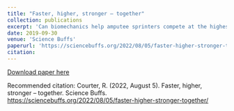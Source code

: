 ```yaml
---
title: "Faster, higher, stronger – together"
collection: publications
excerpt: 'Can biomechanics help amputee sprinters compete at the highest level?'
date: 2019-09-30
venue: 'Science Buffs'
paperurl: 'https://sciencebuffs.org/2022/08/05/faster-higher-stronger-together/'
citation: 
---
```




[Download paper here](https://sciencebuffs.org/2022/08/05/faster-higher-stronger-together/)

Recommended citation: Courter, R. (2022, August 5). Faster, higher, stronger – together. Science Buffs. https://sciencebuffs.org/2022/08/05/faster-higher-stronger-together/

